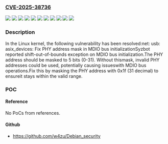 ### [CVE-2025-38736](https://cve.mitre.org/cgi-bin/cvename.cgi?name=CVE-2025-38736)
![](https://img.shields.io/static/v1?label=Product&message=Linux&color=blue)
![](https://img.shields.io/static/v1?label=Version&message=4faff70959d51078f9ee8372f8cff0d7045e4114%20&color=brightgreen)
![](https://img.shields.io/static/v1?label=Version&message=59ed6fbdb1bc03316e09493ffde7066f031c7524%20&color=brightgreen)
![](https://img.shields.io/static/v1?label=Version&message=6.12.43%20&color=brightgreen)
![](https://img.shields.io/static/v1?label=Version&message=6.16.2%20&color=brightgreen)
![](https://img.shields.io/static/v1?label=Version&message=75947d3200de98a9ded9ad8972e02f1a177097fe%20&color=brightgreen)
![](https://img.shields.io/static/v1?label=Version&message=a754ab53993b1585132e871c5d811167ad3c52ff%20&color=brightgreen)
![](https://img.shields.io/static/v1?label=Version&message=ad1f8313aeec0115f9978bd2d002ef4a8d96c773%20&color=brightgreen)
![](https://img.shields.io/static/v1?label=Version&message=ccef5ee4adf56472aa26bdd1f821a6d0cd06089a%20&color=brightgreen)
![](https://img.shields.io/static/v1?label=Version&message=ee2cd40b0bb46056949a2319084a729d95389386%20&color=brightgreen)
![](https://img.shields.io/static/v1?label=Vulnerability&message=n%2Fa&color=blue)

### Description

In the Linux kernel, the following vulnerability has been resolved:net: usb: asix_devices: Fix PHY address mask in MDIO bus initializationSyzbot reported shift-out-of-bounds exception on MDIO bus initialization.The PHY address should be masked to 5 bits (0-31). Without thismask, invalid PHY addresses could be used, potentially causing issueswith MDIO bus operations.Fix this by masking the PHY address with 0x1f (31 decimal) to ensureit stays within the valid range.

### POC

#### Reference
No PoCs from references.

#### Github
- https://github.com/w4zu/Debian_security

